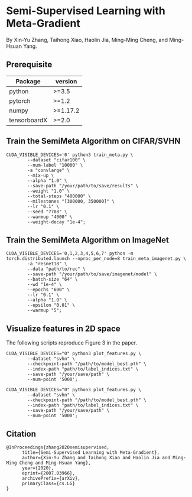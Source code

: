# Semi-Supervised Learning with Meta-Gradient

By Xin-Yu Zhang, Taihong Xiao, Haolin Jia, Ming-Ming Cheng, and Ming-Hsuan Yang.

## Prerequisite

| **Package**    | **version**  |
|----------------|--------------|
| python         |  >=3.5       |
| pytorch        |  >=1.2       |
| numpy          |  >=1.17.2    |
| tensorboardX   |  >=2.0       |

## Train the SemiMeta Algorithm on CIFAR/SVHN

```
CUDA_VISIBLE_DEVICES='0' python3 train_meta.py \
        --dataset "cifar100" \
        --num-label "10000" \
        -a "convlarge" \
        --mix-up \
        --alpha "1.0" \
        --save-path "/your/path/to/save/results" \
        --weight "1.0" \
        --total-steps "400000" \
        --milestones "[300000, 350000]" \
        --lr "0.1" \
        --seed "7788" \
        --warmup "4000" \
        --weight-decay "1e-4";
```
## Train the SemiMeta Algorithm on ImageNet

```
CUDA_VISIBLE_DEVICES='0,1,2,3,4,5,6,7' python -m torch.distributed.launch --nproc_per_node=8 train_meta_imagenet.py \
        -a "resnet18" \
        --data "path/to/rec" \
        --save-path "/your/path/to/save/imagenet/model" \
        --batch-size "64" \
        --wd "1e-4" \
        --epochs "600" \
        --lr "0.1" \
        --alpha "1.0" \
        --epsilon "0.01" \
        --warmup "5";
```

## Visualize features in 2D space

The following scripts reproduce Figure 3 in the paper.

```
CUDA_VISIBLE_DEVICES="0" python3 plot_features.py \
        --dataset "svhn" \
        --checkpoint-path "/path/to/model_best.pth" \
        --index-path "path/to/label_indices.txt" \
        --save-path "/your/save/path" \
        --num-point '5000';

CUDA_VISIBLE_DEVICES="0" python3 plot_features.py \
        --dataset "svhn" \
        --checkpoint-path "/path/to/model_best.pth" \
        --index-path "path/to/label_indices.txt" \
        --save-path "/your/save/path" \
        --num-point '5000';
```

## Citation

```
@InProceedings{zhang2020semisupervised,
      title={Semi-Supervised Learning with Meta-Gradient}, 
      author={Xin-Yu Zhang and Taihong Xiao and Haolin Jia and Ming-Ming Cheng and Ming-Hsuan Yang},
      year={2020},
      eprint={2007.03966},
      archivePrefix={arXiv},
      primaryClass={cs.LG}
}
```
